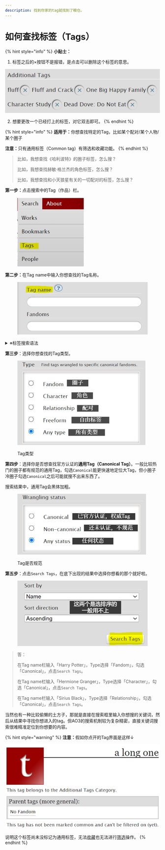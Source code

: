 ```yaml
---
description: 找到你家的tag就找到了粮仓。
---
```


# 如何查找标签（Tags）

{% hint style="info" %}
**小贴士：**

1. 标签之后的×按钮不是报错，是点击可以删除这个标签的意思。

![](<../../.gitbook/assets/image (14).png>)

2. 想要更改一个已经打上的标签，对它双击即可。
{% endhint %}

{% hint style="info" %}
**适用于：**&#x4F60;想查找特定的Tag，比如某个配对/某个人物/某个圈子

**注意：**&#x53EA;有通用标签（Common tag）有筛选和收藏功能。
{% endhint %}

> 比如，我想查找《哈利波特》的圈子标签，怎么搜？
>
> 比如，我想查找赫敏·格兰杰的角色标签，怎么搜？
>
> 比如，我想查找和小天狼星有关的一切配对的标签，怎么搜？

**第一步：**&#x70B9;击搜索中的Tag（作品）栏。

<figure><img src="../../.gitbook/assets/image (12).png" alt="" width="216"><figcaption></figcaption></figure>

**第二步：**&#x5728;Tag name中输入你想查找的Tag名称。

<figure><img src="../../.gitbook/assets/image (19).png" alt="" width="438"><figcaption></figcaption></figure>

<details>

<summary>※标签搜索语法</summary>

1. **「\*」符号代表任意字符：**&#x5047;如你输入「book\*」，返回的结果会包括「book」「books」和「booking」
2. **空格的作用与「AND」相同：**&#x8F93;入「Harry Potter」会获得「Harry Potter」和「Harry James Potter」，但不会有「Harry」这个单独的词
3. **「||」代表「或者（不互斥）」**：输入「Harry || Potter」会找到「Harry」「Harry Potter」和「Potter」
4. **「"」用于精确搜索：**&#x82F1;文双引号中的词语不会分开且顺序不变，如输入"Harry Lockhart"只会返回"Harry Lockhart"而不是Harry Potter/Gilderoy Lockhart
5. **「NOT」代表筛除：**&#x8F93;入「Harry NOT Lockhart」会返回「Harry Potter」，但会筛除包含「Lockhart」的标签，比如「Gilderoy Lockhart/Harry Potter」

</details>

**第三步**：选择你想查找的Tag类型。

<figure><img src="../../.gitbook/assets/image (21) (1).png" alt="" width="417"><figcaption><p>Tag类型</p></figcaption></figure>

**第四步**：选择你是否想查找官方认证的**通用Tag（Canonical Tag）**。一般比较热门的圈子都有规范的通用Tag，勾选`Canonical`能更快速地定位大Tag，但小圈子冷圈子勾选`Canonical`之后可能就搜不出来东西了。

搜索结果中，通用Tag会黑体加粗。

<figure><img src="../../.gitbook/assets/image (22) (1).png" alt="" width="419"><figcaption><p>Tag是否规范</p></figcaption></figure>

**第五步**：点击`Search Tags`，在底下出现的结果中选择你想看的那个就好啦。

<figure><img src="../../.gitbook/assets/image (23).png" alt=""><figcaption></figcaption></figure>

> 答：
>
> 在Tag name栏输入「Harry Potter」，Type选择「Fandom」，勾选「Canonical」，点击`Search Tags`。
>
> 在Tag name栏输入「Hermione Granger」，Type选择「Character」，勾选「Canonical」，点击`Search Tags`。
>
> 在Tag name栏输入「Sirius Black」，Type选择「Relationship」，勾选「Canonical」，点击`Search Tags`。



当然也有一种比较偷懒的土方子，那就是直接在搜索框里输入你想搜的关键词，然后从结果中寻找你想进入的tag。但AO3的搜索机制较为复杂精密，直接关键词搜索很难精准定位到你想要的内容。



{% hint style="warning" %}
**注意：**&#x5047;如你点开的Tag界面是这样↓

![](<../../.gitbook/assets/image (48).png>)

说明这个标签尚未没标记为通用标签，无法[收藏](../../ru-he-chi-fan-jin-jie-ban/ru-he-shou-cang-biao-qian.md)也无法进行[筛选](shai-xuan-gong-neng-filter.md)操作。
{% endhint %}
